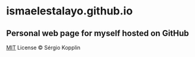 # ismaelestalayo.github.io
Personal web page for myself hosted on GitHub
---

[MIT](http://kopplin.mit-license.org/) License © Sérgio Kopplin
